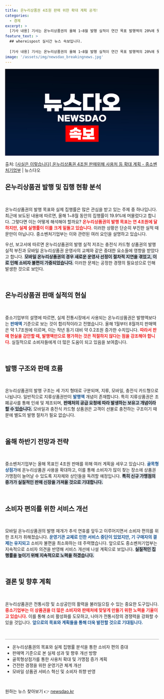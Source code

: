 ```yaml
---
title: 온누리상품권 4조원 판매 위한 확대 계획 공개!
categories:
  - 경제
excerpt: >
  [기사 내용] 기사는 온누리상품권의 올해 1~8월 발행 실적이 연간 목표 발행액의 20%에 못 미친 것으로 …
feature_text: >
  ## whereispost 실시간 뉴스 속보입니다.

  [기사 내용] 기사는 온누리상품권의 올해 1~8월 발행 실적이 연간 목표 발행액의 20%에 못 미친 것으로 …
image: '/assets/img/newsdao_breakingnews.jpg'
---
```


![뉴스다오 속보](/assets/img/newsdao_breakingnews.jpg)

<p>출처: <a href="https://newsdao.kr/2092" rel="dofollow">[사실은 이렇습니다] 온누리상품권 4조원 판매위해 사용처 등 확대 계획 - 중소벤처기업부</a> | 뉴스다오</p>

<h2 data-ke-size="size26">온누리상품권 발행 및 집행 현황 분석</h2>

<p data-ke-size="size16">&nbsp;</p>

<p data-ke-size="size16">온누리상품권의 발행 목표와 실제 집행률은 많은 관심을 받고 있는 주제 중 하나입니다. 최근에 보도된 내용에 따르면, 올해 1~8월 동안의 집행률이 19.9%에 머물렀다고 합니다. 그렇다면 이는 어떻게 해석해야 할까요? <b><span style="color: #ee2323;">온누리상품권의 발행 목표는 연 4조원에 달하지만, 실제 실행률이 이를 크게 밑돌고 있습니다.</span></b> 이러한 상황은 단순히 부진한 실적 때문만이 아닙니다. 중소벤처기업부는 이와 관련된 여러 요인을 설명하고 있습니다.</p>

<p data-ke-size="size16">우선, 보고서에 따르면 온누리상품권의 발행 실적 저조는 충전식 카드형 상품권의 발행 실적 부진과 모바일 온누리상품권 운영사의 교체와 같은 중대한 요소들에 영향을 받았다고 합니다. <b><span style="background-color: #21538527;">모바일 온누리상품권의 경우 새로운 운영사 선정이 절차적 지연을 겪었고, 이로 인해 소비자 불편이 가중되었습니다.</span></b> 이러한 문제는 공정한 경쟁의 필요성으로 인해 발생한 것으로 보인다.</p>

<p data-ke-size="size16">&nbsp;</p>

<h2 data-ke-size="size26">온누리상품권 판매 실적의 현실</h2>

<p data-ke-size="size16">&nbsp;</p>

<p data-ke-size="size16">중소기업부의 설명에 따르면, 실제 전통시장에서 사용되는 온누리상품권은 발행액보다는 <b><span style="color: #1a5490;">판매액</span></b> 기준으로 보는 것이 합리적이라고 전했습니다. 올해 1월부터 8월까지 판매액은 약 1.7조원에 이르며, 이는 작년 동기 대비 약 0.2조원 증가한 수치입니다. <b><span style="color: #ee2323;">따라서 판매 현실을 감안할 때, 발행액만으로 평가하는 것은 적절하지 않다는 점을 강조해야 합니다.</span></b> 실질적으로 소비자들에게 더 많은 도움이 되고 있음을 보여줍니다.</p>

<p data-ke-size="size16">&nbsp;</p>

<h2 data-ke-size="size26">발행 구조와 판매 흐름</h2>

<p data-ke-size="size16">&nbsp;</p>

<p data-ke-size="size16">온누리상품권의 발행 구조는 세 가지 형태로 구분되며, 지류, 모바일, 충전식 카드형으로 나뉩니다. 일반적으로 지류상품권만이 <b><span style="color: #1a5490;">발행액</span></b> 개념이 존재합니다. 특히 지류상품권은 조폐공사를 통해 인쇄 및 제조되며, <b><span style="background-color: #21538527;">판매처의 공급 요청에 따라 발생하는 보유고 개념이라 할 수 있습니다.</span></b> 모바일과 충전식 카드형 상품권은 고객이 선불로 충전하는 구조이기 때문에 별도의 발행 절차가 필요 없습니다.</p>

<p data-ke-size="size16">&nbsp;</p>

<h2 data-ke-size="size26">올해 하반기 전망과 전략</h2>

<p data-ke-size="size16">&nbsp;</p>

<p data-ke-size="size16">중소벤처기업부는 올해 목표인 4조원 판매를 위해 여러 계획을 세우고 있습니다. <b><span style="color: #1a5490;">골목형상점가</span></b>에 온누리상품권 사용을 확대하고, 이를 통해 소비자가 많이 찾는 장소에 상품권 가맹점이 늘어날 수 있도록 지자체와 상인들을 독려할 예정입니다. <b><span style="background-color: #21538527;">특히 신규 가맹점의 증가가 실질적인 판매 신장을 가져올 것으로 기대합니다.</span></b></p>

<p data-ke-size="size16">&nbsp;</p>

<h2 data-ke-size="size26">소비자 편의를 위한 서비스 개선</h2>

<p data-ke-size="size16">&nbsp;</p>

<p data-ke-size="size16">모바일 온누리상품권의 발행 재개가 추석 연휴를 앞두고 이루어지면서 소비자 편의를 위한 조치가 취해졌습니다. <b><span style="color: #1a5490;">운영기관 교체로 인한 서비스 중단이 있었지만, 기 구매자의 결제는 유지되고</span></b> 소비자 불편을 최소화하는 데 주력했습니다. 앞으로도 중소벤처기업부는 지속적으로 소비자 의견을 반영해 서비스 개선에 나설 계획으로 보입니다. <b><span style="background-color: #21538527;">실질적인 집행률을 높이기 위해 지속적으로 노력을 하겠습니다.</span></b></p>

<p data-ke-size="size16">&nbsp;</p>

<h2 data-ke-size="size26">결론 및 향후 계획</h2>

<p data-ke-size="size16">&nbsp;</p>

<p data-ke-size="size16">온누리상품권은 전통시장 및 소상공인의 활력을 불러일으킬 수 있는 중요한 도구입니다. <b><span style="color: #ee2323;">중소기업부는 이 상품권을 더 많은 소비자와 판매처에 맞닿게 만들기 위한 노력을 기울이고 있습니다.</span></b> 이를 통해 소비 활성화를 도모하고, 나아가 전통시장의 경쟁력을 강화할 수 있을 것입니다. <b><span style="color: #1a5490;">앞으로의 목표와 계획들을 통해 더욱 발전할 것으로 기대됩니다.</span></b></p>

<p data-ke-size="size16">&nbsp;</p>

<hr style="height:1px; border:none; background-color:#aaa;"/>

<ul>
    <li>온누리상품권의 목표와 실제 집행률 분석을 통한 소비자 편의 증대</li>
    <li>판매액 기준으로 본 실제 성과 및 향후 개선 방향</li>
    <li>골목형상점가를 통한 사용처 확대 및 가맹점 증가 계획</li>
    <li>건전한 경쟁을 위한 운영기관 체계 개선</li>
    <li>모바일 상품권 서비스 혁신 및 소비자 취향 반영</li>
</ul>

<p data-ke-size="size16">&nbsp;</p> 

원하는 뉴스 찾아보기 👉 <a href="https://newsdao.kr" rel="dofollow">newsdao.kr</a>


